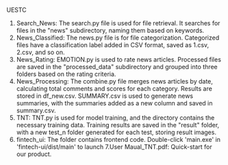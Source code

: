 UESTC

1. Search_News: The search.py file is used for file retrieval. It searches for files in the "news" subdirectory, naming them based on keywords.
2. News_Classified: The news.py file is for file categorization. Categorized files have a classification label added in CSV format, saved as 1.csv, 2.csv, and so on.
3. News_Rating: EMOTION.py is used to rate news articles. Processed files are saved in the "processed_data" subdirectory and grouped into three folders based on the rating criteria.
4. News_Processing: The combine.py file merges news articles by date, calculating total comments and scores for each category. Results are stored in df_new.csv. SUMMARY.csv is used to generate news summaries, with the summaries added as a new column and saved in summary.csv.
5. TNT: TNT.py is used for model training, and the directory contains the necessary training data. Training results are saved in the "result" folder, with a new test_n folder generated for each test, storing result images.
6. fintech_ui: The folder contains frontend code. Double-click 'main.exe' in 'fintech-ui/dist/main' to launch
7.User Maual_TNT.pdf: Quick-start for our product.
